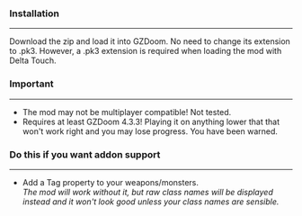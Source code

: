 ### Installation
---
Download the zip and load it into GZDoom. No need to change its extension to .pk3. However, a .pk3 extension is required when loading the mod with Delta Touch.

### Important
---
- The mod may not be multiplayer compatible! Not tested.
- Requires at least GZDoom 4.3.3! Playing it on anything lower that that won't work right and you may lose progress. You have been warned.

### Do this if you want addon support
---
- Add a Tag property to your weapons/monsters.  
*The mod will work without it, but raw class names will be displayed instead and it won't look good unless your class names are sensible.*